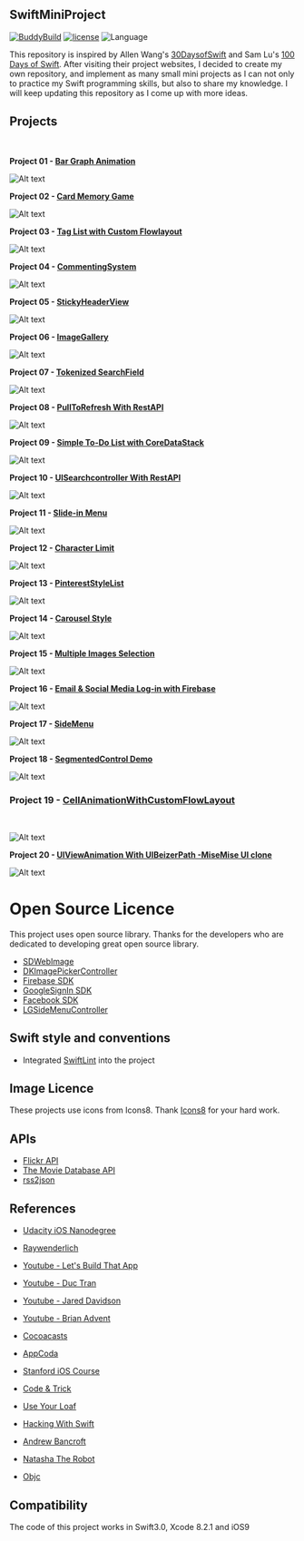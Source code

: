 ## SwiftMiniProject

[![BuddyBuild](https://dashboard.buddybuild.com/api/statusImage?appID=562a9aac2492560100211378&branch=master&build=latest)](https://dashboard.buddybuild.com/apps/562a9aac2492560100211378/build/latest)
[![license](https://img.shields.io/github/license/mashape/apistatus.svg)]()
![Language](https://img.shields.io/badge/language-Swift%203-orange.svg)

This repository is inspired by Allen Wang's [30DaysofSwift](https://github.com/allenwong/30DaysofSwift/blob/master/README.md) and Sam Lu's [100 Days of Swift](http://samvlu.com/). After visiting their project websites, I decided to create my own repository, and implement as many small mini projects as I can not only to practice my Swift programming skills, but also to share my knowledge. I will keep updating this repository as I come up with more ideas.

## Projects 
<br /> 

**Project 01 - [Bar Graph Animation](https://github.com/woogii/SwiftMiniProject/tree/master/Project01_BarGraphAnimation)**
<br />
 
![Alt text](GIFs/BarGraphAnimation.gif)

**Project 02 - [Card Memory Game](https://github.com/woogii/SwiftMiniProject/tree/master/Project02_CardMemoryGame)**
<br />

![Alt text](GIFs/CardMemoryGameDemo.gif)

**Project 03 - [Tag List with Custom Flowlayout](https://github.com/woogii/SwiftMiniProject/tree/master/Project03_TagListCollectionViewCell)**
<br />

![Alt text](GIFs/TagListWithCustomFlowLayout.gif)

**Project 04 - [CommentingSystem](https://github.com/woogii/SwiftMiniProject/tree/master/Project04_CommentSystem)**
<br />

![Alt text](GIFs/CommentingSystemDemo.gif)

**Project 05 - [StickyHeaderView](https://github.com/woogii/SwiftMiniProject/tree/master/Project05_StickyHeaderView)**
<br />

![Alt text](GIFs/StickyHeaderDemo.gif)

**Project 06 - [ImageGallery](https://github.com/woogii/SwiftMiniProject/tree/master/Project06_ImageGallery)**
<br />

![Alt text](GIFs/ImageGallery2.gif)

**Project 07 - [Tokenized SearchField](https://github.com/woogii/SwiftMiniProject/tree/master/Project07_TokenizedSearchField)**
<br />

![Alt text](GIFs/SearchUIWithCustomTitleView.gif)

**Project 08 - [PullToRefresh With RestAPI](https://github.com/woogii/SwiftMiniProject/tree/master/Project08_PullToRefresh)**
<br />

![Alt text](GIFs/PullToRefresh.gif)

**Project 09 - [Simple To-Do List with CoreDataStack](https://github.com/woogii/SwiftMiniProject/tree/master/Project09_ToDoList)**
<br />

![Alt text](GIFs/ToDoList.gif)

**Project 10 - [UISearchcontroller With RestAPI](https://github.com/woogii/SwiftMiniProject/tree/master/Project10_SearchWithRestAPI)**
<br />

![Alt text](GIFs/SearchcontrollerWithRestAPI.gif)

**Project 11 - [Slide-in Menu](https://github.com/woogii/SwiftMiniProject/tree/master/Project11_SlideInMenu)**
<br />

![Alt text](GIFs/SlideInMenu.gif)

**Project 12 - [Character Limit](https://github.com/woogii/SwiftMiniProject/tree/master/Project12_CharacterLimit)**
<br />

![Alt text](GIFs/CharacterLimit.gif)

**Project 13 - [PinterestStyleList](https://github.com/woogii/SwiftMiniProject/tree/master/Project13_PinterestStyleList)**
<br />

![Alt text](GIFs/PinterestStyleList.gif)

**Project 14 - [Carousel Style](https://github.com/woogii/SwiftMiniProject/tree/master/Project14_Carousel)**
<br />

![Alt text](GIFs/Carousel.gif)

**Project 15 - [Multiple Images Selection](https://github.com/woogii/SwiftMiniProject/tree/master/Project15_MultipleImageSelection)**
<br />

![Alt text](GIFs/MultipleImageSelection.gif)

**Project 16 - [Email & Social Media Log-in with Firebase](https://github.com/woogii/SwiftMiniProject/tree/master/Project16_LogInDemo)**
<br />

![Alt text](GIFs/LoginWithFirebase.gif)

**Project 17 - [SideMenu](https://github.com/woogii/SwiftMiniProject/tree/master/Project17_SideMenuAndSegmentedControl)**
<br />

![Alt text](GIFs/SideMenu.gif)

**Project 18 - [SegmentedControl Demo](https://github.com/woogii/SwiftMiniProject/tree/master/Project18_SegmentedControl)**
<br />

![Alt text](GIFs/SegmentedControl.gif)

### Project 19 - [CellAnimationWithCustomFlowLayout](https://github.com/woogii/SwiftMiniProject/tree/master/Project19_CellAnimationWithCustomFlowLayout)
<br />

![Alt text](GIFs/CellAnimationWithCustomFlowLayout.gif)

**Project 20 - [UIViewAnimation With UIBeizerPath -MiseMise UI clone](https://github.com/woogii/SwiftMiniProject/tree/master/Project20_UIViewAnimation)**
<br />

![Alt text](GIFs/UIViewAnimation.gif)


# Open Source Licence

This project uses open source library. Thanks for the developers who are dedicated to developing great open source library. 

*  [SDWebImage](https://github.com/rs/SDWebImage)
*  [DKImagePickerController](https://github.com/zhangao0086/DKImagePickerController)
*  [Firebase SDK](https://firebase.google.com/)
*  [GoogleSignIn SDK](https://developers.google.com/identity/sign-in/ios/)
*  [Facebook SDK](https://github.com/facebook/facebook-ios-sdk)
*  [LGSideMenuController](https://github.com/Friend-LGA/LGSideMenuController)

## Swift style and conventions
* Integrated [SwiftLint](https://github.com/realm/SwiftLint) into the project

## Image Licence 

These projects use icons from Icons8. Thank [Icons8](https://icons8.com/) for your hard work. 

## APIs 
 
* [Flickr API](https://www.flickr.com/services/api/)
* [The Movie Database API](https://www.themoviedb.org/documentation/api/) 
* [rss2json](https://rss2json.com/docs)

## References 

* [Udacity iOS Nanodegree](https://www.udacity.com/course/ios-developer-nanodegree--nd003)

* [Raywenderlich](https://www.raywenderlich.com/)

* [Youtube - Let's Build That App](https://www.youtube.com/channel/UCuP2vJ6kRutQBfRmdcI92mA)

* [Youtube - Duc Tran](https://www.youtube.com/channel/UCvPFGq6luCqAVGiFpzTvkIA)

* [Youtube - Jared Davidson](https://www.youtube.com/user/Archetapp)

* [Youtube - Brian Advent](https://www.youtube.com/channel/UCysEngjfeIYapEER9K8aikw)

* [Cocoacasts](https://cocoacasts.com/)

* [AppCoda](https://www.appcoda.com/)

* [Stanford iOS Course](https://itunes.apple.com/us/course/developing-ios-10-apps-with-swift/id1198467120)

* [Code & Trick](https://codentrick.com/create-a-tag-flow-layout-with-uicollectionview/)

* [Use Your Loaf](https://useyourloaf.com/)

* [Hacking With Swift](https://www.hackingwithswift.com/)

* [Andrew Bancroft](http://www.andrewcbancroft.com/)

* [Natasha The Robot](https://www.natashatherobot.com/)

* [Objc](https://www.objc.io/)


## Compatibility 
The code of this project works in Swift3.0, Xcode 8.2.1 and iOS9 
